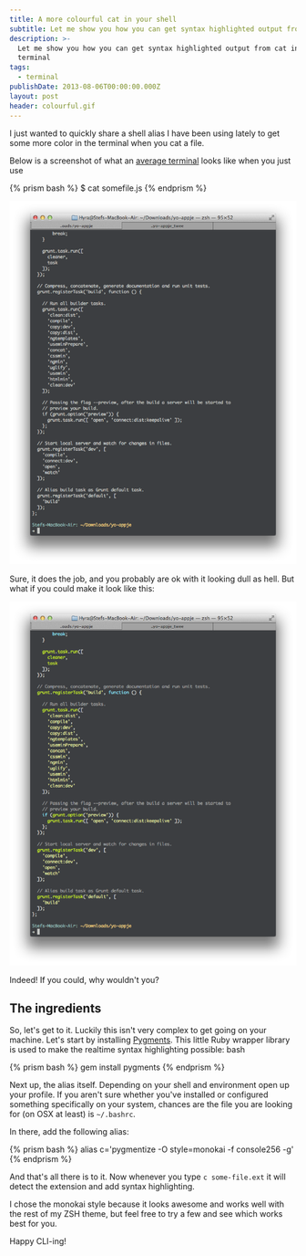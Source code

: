 ```yaml
---
title: A more colourful cat in your shell
subtitle: Let me show you how you can get syntax highlighted output from cat in the terminal
description: >-
  Let me show you how you can get syntax highlighted output from cat in the
  terminal
tags:
  - terminal
publishDate: 2013-08-06T00:00:00.000Z
layout: post
header: colourful.gif
---
```


I just wanted to quickly share a shell alias I have been using lately to get some more color in the terminal when you cat a file.

Below is a screenshot of what an [average terminal](/customize-the-terminal/) looks like when you just use

{% prism bash %}
$ cat somefile.js
{% endprism %}

![Terminal Dull Colours](/images/screenshots/130806_terminal_dull.png "Terminal Dull Colours")

Sure, it does the job, and you probably are ok with it looking dull as hell. But what if you could make it look like this:

![Terminal Colour](/images/screenshots/130806_terminal_colour.png "Terminal Colour")

Indeed! If you could, why wouldn't you?

## The ingredients

So, let's get to it. Luckily this isn't very complex to get going on your machine. Let's start by installing [Pygments](https://github.com/tmm1/pygments.rb). This little Ruby wrapper library is used to make the realtime syntax highlighting possible: bash

{% prism bash %}
gem install pygments
{% endprism %}

Next up, the alias itself. Depending on your shell and environment open up your profile. If you aren't sure whether you've installed or configured something specifically on your system, chances are the file you are looking for (on OSX at least) is `~/.bashrc`.

In there, add the following alias:

{% prism bash %}
alias c='pygmentize -O style=monokai -f console256 -g'
{% endprism %}

And that's all there is to it. Now whenever you type `c some-file.ext` it will detect the extension and add syntax highlighting.

I chose the monokai style because it looks awesome and works well with the rest of my ZSH theme, but feel free to try a few and see which works best for you.

Happy CLI-ing!
